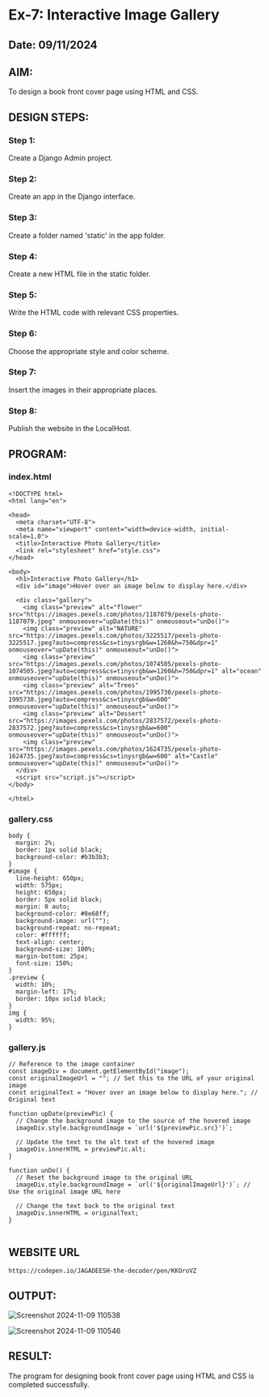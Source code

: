 # Ex-7: Interactive Image Gallery
## Date: 09/11/2024

## AIM:
To design a book front cover page using HTML and CSS.

## DESIGN STEPS:

### Step 1:
Create a Django Admin project.

### Step 2:
Create an app in the Django interface.

### Step 3:
Create a folder named 'static' in the app folder.

### Step 4:
Create a new HTML file in the static folder.

### Step 5:
Write the HTML code with relevant CSS properties.

### Step 6:
Choose the appropriate style and color scheme.

### Step 7:
Insert the images in their appropriate places.

### Step 8:
Publish the website in the LocalHost.

## PROGRAM:

### index.html
```
<!DOCTYPE html>
<html lang="en">

<head>
  <meta charset="UTF-8">
  <meta name="viewport" content="width=device-width, initial-scale=1.0">
  <title>Interactive Photo Gallery</title>
  <link rel="stylesheet" href="style.css">
</head>

<body>
  <h1>Interactive Photo Gallery</h1>
  <div id="image">Hover over an image below to display here.</div>

  <div class="gallery">
    <img class="preview" alt="flower" src="https://images.pexels.com/photos/1187079/pexels-photo-1187079.jpeg" onmouseover="upDate(this)" onmouseout="unDo()">
    <img class="preview" alt="NATURE" src="https://images.pexels.com/photos/3225517/pexels-photo-3225517.jpeg?auto=compress&cs=tinysrgb&w=1260&h=750&dpr=1" onmouseover="upDate(this)" onmouseout="unDo()">
    <img class="preview" src="https://images.pexels.com/photos/1074505/pexels-photo-1074505.jpeg?auto=compress&cs=tinysrgb&w=1260&h=750&dpr=1" alt="ocean" onmouseover="upDate(this)" onmouseout="unDo()">
    <img class="preview" alt="Trees" src="https://images.pexels.com/photos/1995730/pexels-photo-1995730.jpeg?auto=compress&cs=tinysrgb&w=600" onmouseover="upDate(this)" onmouseout="unDo()">
    <img class="preview" alt="Dessert" src="https://images.pexels.com/photos/2837572/pexels-photo-2837572.jpeg?auto=compress&cs=tinysrgb&w=600" onmouseover="upDate(this)" onmouseout="unDo()">
    <img class="preview" src="https://images.pexels.com/photos/1624735/pexels-photo-1624735.jpeg?auto=compress&cs=tinysrgb&w=600" alt="Castle" onmouseover="upDate(this)" onmouseout="unDo()">
  </div>
  <script src="script.js"></script>
</body>

</html>
```

### gallery.css
```
body {
  margin: 2%;
  border: 1px solid black;
  background-color: #b3b3b3;
}
#image {
  line-height: 650px;
  width: 575px;
  height: 650px;
  border: 5px solid black;
  margin: 0 auto;
  background-color: #8e68ff;
  background-image: url("");
  background-repeat: no-repeat;
  color: #ffffff;
  text-align: center;
  background-size: 100%;
  margin-bottom: 25px;
  font-size: 150%;
}
.preview {
  width: 10%;
  margin-left: 17%;
  border: 10px solid black;
}
img {
  width: 95%;
}

```

### gallery.js
```
// Reference to the image container
const imageDiv = document.getElementById("image");
const originalImageUrl = ""; // Set this to the URL of your original image
const originalText = "Hover over an image below to display here."; // Original text

function upDate(previewPic) {
  // Change the background image to the source of the hovered image
  imageDiv.style.backgroundImage = `url('${previewPic.src}')`;

  // Update the text to the alt text of the hovered image
  imageDiv.innerHTML = previewPic.alt;
}

function unDo() {
  // Reset the background image to the original URL
  imageDiv.style.backgroundImage = `url('${originalImageUrl}')`; // Use the original image URL here

  // Change the text back to the original text
  imageDiv.innerHTML = originalText;
}


```
## WEBSITE URL
```
https://codepen.io/JAGADEESH-the-decoder/pen/KKOroVZ
```
## OUTPUT:

![Screenshot 2024-11-09 110538](https://github.com/user-attachments/assets/e9faf23b-a4fa-4725-9e23-106736b3f7e0)

![Screenshot 2024-11-09 110546](https://github.com/user-attachments/assets/b3b88f95-3b74-4128-b5d7-593517402523)


## RESULT:
The program for designing book front cover page using HTML and CSS is completed successfully.
